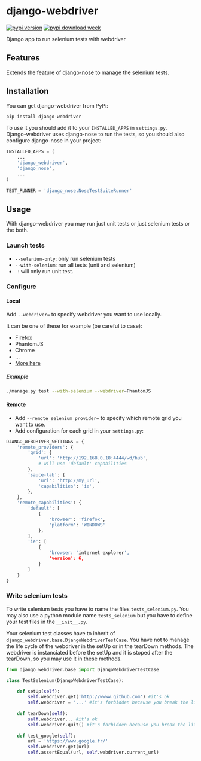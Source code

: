 # django-webdriver
[![pypi version](http://img.shields.io/pypi/v/django-webdriver.svg)](https://pypi.python.org/pypi/django-webdriver) [![pypi download week](http://img.shields.io/pypi/dw/django-webdriver.svg)](https://pypi.python.org/pypi/django-webdriver)

Django app to run selenium tests with webdriver

## Features

Extends the feature of [django-nose](https://github.com/django-nose/django-nose) to manage the selenium tests.

## Installation

You can get django-webdriver from PyPi:
```bash
pip install django-webdriver
```
  
To use it you should add it to your `INSTALLED_APPS` in `settings.py`.  
Django-webdriver uses django-nose to run the tests, so you should also configure django-nose in your project:

```python
INSTALLED_APPS = (
    ...  
    'django_webdriver',
    'django_nose',
    ...
)
  
TEST_RUNNER = 'django_nose.NoseTestSuiteRunner'
```
  
## Usage

With django-webdriver you may run just unit tests or just selenium tests or the both.

### Launch tests

* `--selenium-only`: only run selenium tests
* `--with-selenium`: run all tests (unit and selenium)
* ` `: will only run unit test.

### Configure

#### Local

Add `--webdriver=` to specify webdriver you want to use locally.

It can be one of these for example (be careful to case):
* Firefox
* PhantomJS
* Chrome
* ...
* [More here](http://selenium-python.readthedocs.org/en/latest/api.html#webdriver-api)

##### Example

```bash
./manage.py test --with-selenium --webdriver=PhantomJS
```

#### Remote

* Add `--remote_selenium_provider=` to specify which remote grid you want to use.
* Add configuration for each grid in your `settings.py`:
```python
DJANGO_WEBDRIVER_SETTINGS = {
    'remote_providers': {
        'grid': {
            'url': 'http://192.168.0.18:4444/wd/hub',
            # will use 'default' capabilities
        },
        'sauce-lab': {
            'url': 'http://my_url',
            'capabilities': 'ie',
        },
    },
    'remote_capabilities': {
        'default': [
            {
                'browser': 'firefox',
                'platform': 'WINDOWS'
            },
        ],
        'ie': [
            {
                'browser: 'internet explorer',
                'version': 6,
            }
        ]
    }
}
```

### Write selenium tests

To write selenium tests you have to name the files `tests_selenium.py`. You may also use a python module name `tests_selenium` but you have to define your test files in the `__init__.py`.  

Your selenium test classes have to inherit of `django_webdriver.base.DjangoWebdriverTestCase`.
You have not to manage the life cycle of the webdriver in the setUp or in the tearDown methods. The webdriver is instanciated before the setUp and it is stoped after the tearDown, so you may use it in these methods.

```python
from django_webdriver.base import DjangoWebdriverTestCase

class TestSelenium(DjangoWebdriverTestCase):

    def setUp(self):
        self.webdriver.get('http://wwww.github.com') #it's ok
        self.webdriver = '...' #it's forbidden because you break the life cycle.
    
    def tearDown(self):
        self.webdriver... #it's ok
        self.webdriver.quit() #it's forbidden because you break the life cycle too.
    
    def test_google(self):
        url = 'https://www.google.fr/'
        self.webdriver.get(url)
        self.assertEqual(url, self.webdriver.current_url)

```

